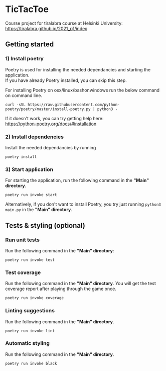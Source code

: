 # TicTacToe
Course project for tiralabra course at Helsinki University:  
https://tiralabra.github.io/2021_p1/index

## Getting started
### **1) Install poetry**    
Poetry is used for installing the needed dependancies and starting the application.    
If you have already Poetry installed, you can skip this step.   
     
For installing Poetry on osx/linux/bashonwindows run the below command on command line.        
```
curl -sSL https://raw.githubusercontent.com/python-poetry/poetry/master/install-poetry.py | python3 -
```
If it doesn't work, you can try getting help here:    
https://python-poetry.org/docs/#installation 

### **2) Install dependencies**
Install the needed dependancies by running 
```
poetry install
```  

### **3) Start application**  
For starting the application, run the following command in the **"Main" directory**.
```
poetry run invoke start
```
Alternatively, if you don't want to install Poetry, you try just running `python3 main.py` in the **"Main" directory**.
     
## Tests & styling (optional)
### Run unit tests  
Run the following command in the **"Main" directory**:
```
poetry run invoke test
```

### Test coverage  
Run the following command in the **"Main" directory**. You will get the test coverage report after playing through the game once. 
 ```
 poetry run invoke coverage
 ```
  
### Linting suggestions  
Run the following command in the **"Main" directory**.  
 ```
 poetry run invoke lint
 ```

### Automatic styling  
Run the following command in the **"Main" directory**.  
 ```
 poetry run invoke black
 ```
